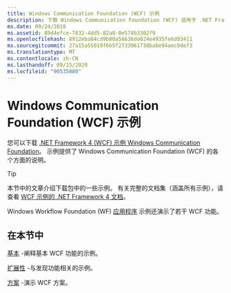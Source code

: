 ```yaml
---
title: Windows Communication Foundation (WCF) 示例
description: 下载 Windows Communication Foundation (WCF) 适用于 .NET Framework 4 的示例。 这些示例提供有关 WCF 各个方面的说明。
ms.date: 09/24/2018
ms.assetid: 89d4efce-7832-4dd5-82a8-0e574b3302f9
ms.openlocfilehash: 8912eba84cd9b80a56636de024e4935fe6d93411
ms.sourcegitcommit: 27a15a55019f6b5f2733961738babe94aec0def3
ms.translationtype: MT
ms.contentlocale: zh-CN
ms.lasthandoff: 09/15/2020
ms.locfileid: "90535880"
---
```

# <a name="windows-communication-foundation-wcf-samples"></a>Windows Communication Foundation (WCF) 示例

您可以下载 [.NET Framework 4 (WCF) 示例 Windows Communication Foundation](https://www.microsoft.com/download/details.aspx?id=21459)。 示例提供了 Windows Communication Foundation (WCF) 的各个方面的说明。
  
> [!TIP]
> 本节中的文章介绍下载包中的一些示例。 有关完整的文档集（涵盖所有示例），请查看 [WCF 示例的 .NET Framework 4 文档](/previous-versions/dotnet/netframework-4.0/dd483346(v=vs.100))。

Windows Workflow Foundation (WF) [应用程序](../../windows-workflow-foundation/samples/application.md) 示例还演示了若干 WCF 功能。
  
## <a name="in-this-section"></a>在本节中  

[基本](basic.md) -阐释基本 WCF 功能的示例。  

[扩展性](extensibility.md) -与发现功能相关的示例。  

[方案](scenario.md) -演示 WCF 方案。
